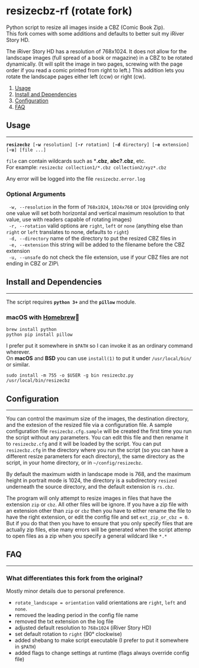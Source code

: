 # resizecbz-rf (rotate fork)
Python script to resize all images inside a CBZ (Comic Book Zip).\
This fork comes with some additions and defaults to better suit my iRiver Story HD.

The iRiver Story HD has a resolution of 768x1024. It does not allow for the landscape images (full spread of a book or magazine) in a CBZ to be rotated dynamically. (It will split the image in two pages, screwing with the page order if you read a comic printed from right to left.) This addition lets you rotate the landscape pages either left (ccw) or right (cw).

1. [Usage](#usage)
2. [Install and Dependencies](#install-and-dependencies)
3. [Configuration](#configuration)
4. [FAQ](#faq)

## Usage
---
<pre><code><b>resizecbz</b> [<b>-w</b> resolution] [<b>-r</b> rotation] [<b>-d</b> directory] [<b>-e</b> extension] [<b>-u</b>] [file ...]
</code></pre>

`file` can contain wildcards such as ***.cbz**, **abc?.cbz**, etc.\
For example: `resizecbz collection1/*.cbz collection2/xyz*.cbz`

Any error will be logged into the file `resizecbz.error.log`

### Optional Arguments
` -w, --resolution` in the form of `768x1024`, `1024x768` or `1024` (providing only one value will set both horizontal and vertical maximum resolution to that value, use with readers capable of rotating images)\
` -r, --rotation` valid options are `right`, `left` or `none` (anything else than `right` or `left` translates to none, defaults to `right`)\
` -d, --directory` name of the directory to put the resized CBZ files in\
` -e, --extension` this string will be added to the filename before the CBZ extension\
` -u, --unsafe` do not check the file extension, use if your CBZ files are not ending in CBZ or ZIP\

## Install and Dependencies
---
The script requires **`python 3+`** and the **`pillow`** module.

### macOS with [Homebrew](https://brew.sh)🍺
```shell
brew install python
python pip install pillow
```

I prefer put it somewhere in `$PATH` so I can invoke it as an ordinary command wherever.\
On **macOS** and **BSD** you can use `install(1)` to put it under `/usr/local/bin/` or similar.
```shell
sudo install -m 755 -o $USER -g bin resizecbz.py /usr/local/bin/resizecbz
```

## Configuration
---
You can control the maximum size of the images, the destination directory, and the extesion of the resized file via a configuration file.  A sample configuration file `resizecbz.cfg.sample` will be created the first time you run the script without any parameters. You can edit this file and then rename it to `resizecbz.cfg` and it will be loaded by the script.  You can put `resizecbz.cfg` in the directory where you run the script (so you can have a different resize parameters for each directory), the same directory as the script, in your home directory, or in `~/config/resizecbz`.

By default the maximum width in landscape mode is 768, and the maximum height in portrait mode is 1024, the directory is a subdirectory `resized` underneath the source directory, and the default extension is `rs.cbz`.

The program will only attempt to resize images in files that have the extension `zip` or `cbz`. All other files will be ignore. If you have a zip file with an extension other than `zip` or `cbz` then you have to either rename the file to have the right extension, or edit the config file and set `ext_zip_or_cbz = 0`.  But if you do that then you have to ensure that you only specify files that are actually zip files, else many errors will be generated when the script attemp to open files as a zip when you specify a general wildcard like `*.*`

## FAQ
---
### What differentiates this fork from the original?
Mostly minor details due to personal preference.
* `rotate_landscape = orientation` valid orientations are `right`, `left` and `none`. 
* removed the leading period in the config file name
* removed the txt extension on the log file
* adjusted default resolution to `768x1024` (iRiver Story HD)
* set default rotation to `right` (90° clockwise)
* added shebang to make script executable (I prefer to put it somewhere in `$PATH`)
* added flags to change settings at runtime (flags always override config file)